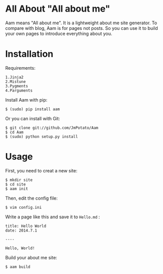 All About "All about me"
====

Aam means "All about me". It is a lightweight about me site generator. To compare with blog, Aam is for pages not posts. So you can use it to build your own pages to introduce everything about you.

Installation
====

Requirements:

    1.Jinja2
    2.Mistune
    3.Pygments
    4.Parguments

Install Aam with pip:

    $ (sudo) pip install aam

Or you can install with Git:

    $ git clone git://github.com/JmPotato/Aam
    $ cd Aam
    $ (sudo) python setup.py install


Usage
====

First, you need to creat a new site:

    $ mkdir site
    $ cd site
    $ aam init

Then, edit the config file:

    $ vim config.ini

Write a page like this and save it to `Hello.md` :

    title: Hello World
    date: 2014.7.1

    ----

    Hello, World!

Build your about me site:

    $ aam build
